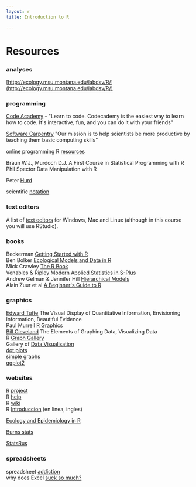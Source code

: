 ```yaml
---
layout: r
title: Introduction to R

---
```


Resources
=========

### analyses

[http://ecology.msu.montana.edu/labdsv/R/](http://ecology.msu.montana.edu/labdsv/R/)

### programming
[Code Academy](http://www.codecademy.com/) - "Learn to code. Codecademy is the easiest way to learn how to code. It's interactive, fun, and you can do it with your friends"

[Software Carpentry](http://software-carpentry.org/) "Our mission is to help scientists be more productive by teaching them basic computing skills"

online programming R [resources](http://www.programmingr.com/content/online-r-programming-resources)

Braun W.J., Murdoch D.J. A First Course in Statistical Programming with R  
Phil Spector Data Manipulation with R

Peter [Hurd](http://www.psych.ualberta.ca/%7Ephurd/cruft/)

scientific [notation](notation.html)


### text editors
A list of [text editors](http://www.sciviews.org/_rgui/index.html) for Windows, Mac and Linux (although in this course you will use RStudio).


### books
Beckerman [Getting Started with R](http://www.r4all.org/)  
Ben Bolker [Ecological Models and Data in R](http://people.biology.ufl.edu/bolker/emdbook/)  
Mick Crawley [The R Book](http://www.bio.ic.ac.uk/research/mjcraw/therbook/index.htm)  
Venables & Ripley [Modern Applied Statistics in S-Plus](http://www.stats.ox.ac.uk/pub/MASS3/)  
Andrew Gelman & Jennifer Hill [Hierarchical Models](http://www.stat.columbia.edu/%7Egelman/arm/)  
Alain Zuur et al [A Beginner's Guide to R](http://www.highstat.com/book3.htm)  


### graphics
[Edward Tufte](http://www.edwardtufte.com/) The Visual Display of Quantitative Information, Envisioning Information, Beautiful Evidence  
Paul Murrell [R Graphics](http://www.stat.auckland.ac.nz/%7Epaul/RGraphics/rgraphics.html)  
[Bill Cleveland](http://stat.bell-labs.com/wsc/index.html) The Elements of Graphing Data, Visualizing Data  
R [Graph Gallery](http://addictedtor.free.fr/graphiques/)  
Gallery of [Data Visualisation](http://www.math.yorku.ca/SCS/Gallery/)  
[dot plots](http://www.b-eye-network.com/view/2468)  
[simple graphs](http://www.harding.edu/fmccown/R/)  
[ggplot2](http://had.co.nz/ggplot2/)  


### websites
R [project](http://www.r-project.com/)  
R [help](http://finzi.psych.upenn.edu/)  
R [wiki](http://wiki.r-project.org/rwiki/doku.php)   
R [Introduccion](http://www.stats.bris.ac.uk/R/doc/manuals/R-intro.html#Introduction-and-preliminaries) (en linea, ingles)  

[Ecology and Epidemiology in R](http://www.apsnet.org/edcenter/advanced/topics/EcologyAndEpidemiologyInR/Pages/default.aspx)

[Burns stats](http://www.burns-stat.com/)

[StatsRus](http://pj.freefaculty.org/R/Rtips.html)


### spreadsheets
spreadsheet [addiction](http://www.burns-stat.com/pages/Tutor/spreadsheet_addiction.html)  
why does Excel [suck so much?](http://scienceblogs.com/principles/2009/03/why_does_excel_suck_so_much.php#more)





